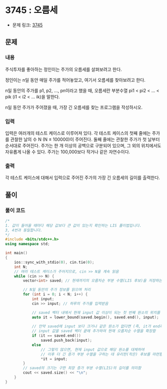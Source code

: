 # 3745 : 오름세
- 문제 링크: [3745](https://www.acmicpc.net/problem/3745)

## 문제
### 내용
주식투자를 좋아하는 정인이는 주가의 오름세를 살펴보려고 한다.

정인이는 n일 동안 매일 주가를 적어놓았고, 여기서 오름세를 찾아보려고 한다.

n일 동안의 주가를 p1, p2, ..., pn이라고 했을 때, 오름세란 부분수열 pi1 < pi2 < ... < pik (i1 < i2 < ... ik)을 말한다.

n일 동안 주가가 주어졌을 때, 가장 긴 오름세를 찾는 프로그램을 작성하시오.

### 입력
입력은 여러개의 테스트 케이스로 이루어져 있다. 각 테스트 케이스의 첫째 줄에는 주가를 관찰한 날의 수 N (N ≤ 100000)이 주어진다. 둘째 줄에는 관찰한 주가가 첫 날부터 순서대로 주어진다. 주가는 한 개 이상의 공백으로 구분되어 있으며, 그 외의 위치에서도 자유롭게 나올 수 있다. 주가는 100,000보다 작거나 같은 자연수이다.

### 출력
각 테스트 케이스에 대해서 입력으로 주어진 주가의 가장 긴 오름세의 길이를 출력한다.

## 풀이
### 풀이 코드
```cpp
/*
1. 값이 들어올 때마다 해당 값보다 큰 값이 있는지 확인하는 LIS 풀이법입니다.
3, 4번과 동일합니다.
*/
#include <bits/stdc++.h>
using namespace std;

int main()
{
    ios::sync_with_stdio(0), cin.tie(0);
    int N;
    // 여러 테스트 케이스가 주어지므로, cin >> N을 계속 읽음
    while (cin >> N) {
        vector<int> saved; // 현재까지의 오름차순 부분 수열(LIS 후보)을 저장하는 벡터

        // N일 동안의 주가 정보를 읽으며 처리
        for (int i = 0; i < N; i++) {
            int input;
            cin >> input; // 하루의 주가를 입력받음

            // saved 벡터 내에서 현재 input 값 이상이 되는 첫 번째 원소의 위치를 찾음
            auto it = lower_bound(saved.begin(), saved.end(), input);
            
            // 만약 saved에 input 보다 크거나 같은 원소가 없다면 (즉, it가 end라면)
            // input 값을 saved 벡터 끝에 추가하여 현재 오름차순 수열을 확장함
            if (it == saved.end()) 
                saved.push_back(input);
            else
                // 그렇지 않으면, 현재 input 값으로 해당 원소를 대체하여
                // 이후 더 긴 증가 부분 수열을 구하는 데 유리한(작은) 후보를 마련함
                *it = input;
        }
        // saved의 크기는 구한 최장 증가 부분 수열(LIS)의 길이를 의미함
        cout << saved.size() << "\n";
    }
}
``````